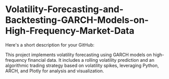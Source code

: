 # Volatility-Forecasting-and-Backtesting-GARCH-Models-on-High-Frequency-Market-Data

Here's a short description for your GitHub:

This project implements volatility forecasting using GARCH models on high-frequency financial data. It includes a rolling volatility prediction and an algorithmic trading strategy based on volatility spikes, leveraging Python, ARCH, and Plotly for analysis and visualization.
